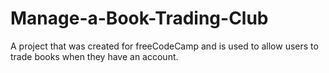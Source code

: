 # Manage-a-Book-Trading-Club
A project that was created for freeCodeCamp and is used to allow users to trade books when they have an account.

